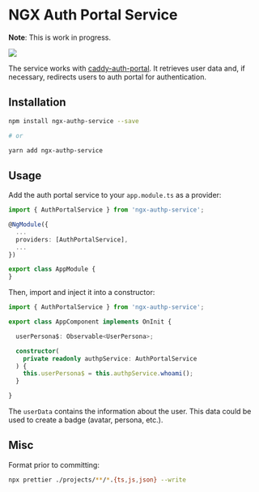 # NGX Auth Portal Service

**Note**: This is work in progress.

<a href="https://github.com/greenpau/ngx-authp-service/actions/" target="_blank"><img src="https://github.com/greenpau/ngx-authp-service/workflows/build/badge.svg?branch=main"></a>

The service works with [caddy-auth-portal](https://github.com/greenpau/caddy-auth-portal).
It retrieves user data and, if necessary, redirects users to auth portal
for authentication.

## Installation

```bash
npm install ngx-authp-service --save

# or

yarn add ngx-authp-service
```

## Usage

Add the auth portal service to your `app.module.ts` as a provider:

```typescript
import { AuthPortalService } from 'ngx-authp-service';

@NgModule({
  ...
  providers: [AuthPortalService],
  ...
})

export class AppModule {
}
```

Then, import and inject it into a constructor:

```typescript
import { AuthPortalService } from 'ngx-authp-service';

export class AppComponent implements OnInit {

  userPersona$: Observable<UserPersona>;

  constructor(
    private readonly authpService: AuthPortalService
  ) {
    this.userPersona$ = this.authpService.whoami();
  }

}
```

The `userData` contains the information about the user. This data could be
used to create a badge (avatar, persona, etc.).

## Misc

Format prior to committing:

```bash
npx prettier ./projects/**/*.{ts,js,json} --write
```
